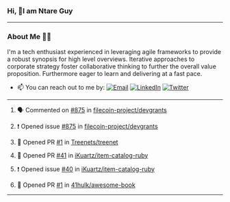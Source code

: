 ### Hi, 👋I am Ntare Guy

---

### About Me 👨‍💻

I'm a tech enthusiast experienced in leveraging agile frameworks to provide a robust synopsis for high level overviews. Iterative approaches to corporate strategy foster collaborative thinking to further the overall value proposition. Furthermore eager to learn and delivering at a fast pace.

- 📫 You can reach out to me by:
  [![Email](https://img.shields.io/badge/--gmail?label=Gmail&logo=Gmail&style=social)](mailto:gntare2@gmail.com)
  [![LinkedIn](https://img.shields.io/badge/--linkedin?label=LinkedIn&logo=LinkedIn&style=social)](https://www.linkedin.com/in/ntare-guy)
  [![Twitter](https://img.shields.io/badge/--twitter?label=Twitter&logo=Twitter&style=social)](https://twitter.com/ntare_guy)
 

---

<!--START_SECTION:activity-->
1. 🗣 Commented on [#875](https://github.com/filecoin-project/devgrants/issues/875) in [filecoin-project/devgrants](https://github.com/filecoin-project/devgrants)

2. ❗️ Opened issue [#875](https://github.com/filecoin-project/devgrants/issues/875) in [filecoin-project/devgrants](https://github.com/filecoin-project/devgrants)
3. 💪 Opened PR [#1](https://github.com/Treenets/treenet/pull/1) in [Treenets/treenet](https://github.com/Treenets/treenet)
4. 💪 Opened PR [#41](https://github.com/iKuartz/item-catalog-ruby/pull/41) in [iKuartz/item-catalog-ruby](https://github.com/iKuartz/item-catalog-ruby)
5. ❗️ Opened issue [#40](https://github.com/iKuartz/item-catalog-ruby/issues/40) in [iKuartz/item-catalog-ruby](https://github.com/iKuartz/item-catalog-ruby)
5. 💪 Opened PR [#1](https://github.com/41hulk/awesome-book/pull/1) in [41hulk/awesome-book](https://github.com/41hulk/awesome-book)
<!--END_SECTION:activity-->

---


